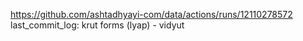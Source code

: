 https://github.com/ashtadhyayi-com/data/actions/runs/12110278572
last_commit_log: krut forms (lyap) -  vidyut
